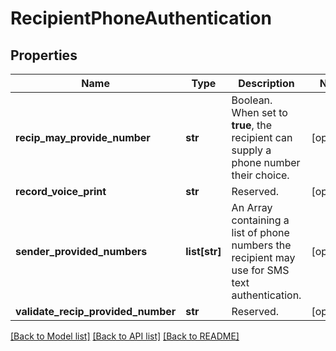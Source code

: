 # RecipientPhoneAuthentication

## Properties
Name | Type | Description | Notes
------------ | ------------- | ------------- | -------------
**recip_may_provide_number** | **str** | Boolean. When set to **true**, the recipient can supply a phone number their choice. | [optional] 
**record_voice_print** | **str** | Reserved. | [optional] 
**sender_provided_numbers** | **list[str]** | An Array containing a list of phone numbers the recipient may use for SMS text authentication.  | [optional] 
**validate_recip_provided_number** | **str** |  Reserved. | [optional] 

[[Back to Model list]](../README.md#documentation-for-models) [[Back to API list]](../README.md#documentation-for-api-endpoints) [[Back to README]](../README.md)



